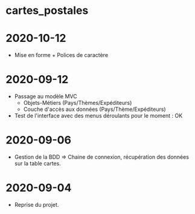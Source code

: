 # cartes_postales

# 2020-10-12
- Mise en forme + Polices de caractère

# 2020-09-12
- Passage au modèle MVC
    * Objets-Métiers (Pays/Thèmes/Expéditeurs)
    * Couche d'accès aux données (Pays/Thème/Expéditeurs)
- Test de l'interface avec des menus déroulants pour le moment : OK

# 2020-09-06
- Gestion de la BDD => Chaine de connexion, récupération des données sur la table cartes.

# 2020-09-04
- Reprise du projet.